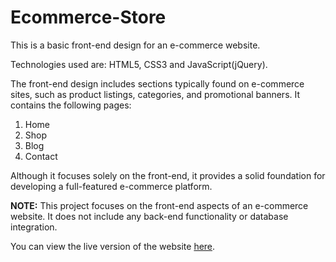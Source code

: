 # Ecommerce-Store
This is a basic front-end design for an e-commerce website. 

Technologies used are: HTML5, CSS3 and JavaScript(jQuery).

The front-end design includes sections typically found on e-commerce sites, such as product listings, categories, and promotional banners. It contains the following pages: 
1. Home
2. Shop
3. Blog
4. Contact
   
Although it focuses solely on the front-end, it provides a solid foundation for developing a full-featured e-commerce platform.

<strong>NOTE:</strong> This project focuses on the front-end aspects of an e-commerce website. It does not include any back-end functionality or database integration.

<p>You can view the live version of the website <a href="https://himabindu-120.github.io/Ecommerce-Store/">here</a>.</p>
